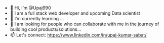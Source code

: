 - 👋 Hi, I’m @Upaj990
- 👀 I am a full stack web developer and upcoming Data scientist
- 🌱 I’m currently learning ...
- 💞️ I am looking for people who can collaborate with me in the journey of building cool products/solutions...
- 📫 Let's connect: https://www.linkedin.com/in/upaj-kumar-sabat/

<!---
Upaj990/Upaj990 is a ✨ special ✨ repository because its `README.md` (this file) appears on your GitHub profile.
You can click the Preview link to take a look at your changes.
--->
